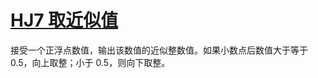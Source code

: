 # [HJ7 取近似值](https://www.nowcoder.com/practice/3ab09737afb645cc82c35d56a5ce802a)

接受一个正浮点数值，输出该数值的近似整数值。如果小数点后数值大于等于 0.5，向上取整；小于 0.5，则向下取整。